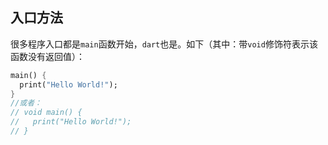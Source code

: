 ## 入口方法

很多程序入口都是`main`函数开始，`dart`也是。如下（其中：带`void`修饰符表示该函数没有返回值）：

```dart
main() {
  print("Hello World!");
}
//或者：
// void main() {
//   print("Hello World!");
// }
```
